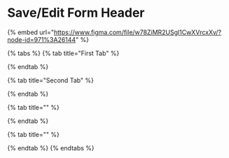 # Save/Edit Form Header

{% embed url="https://www.figma.com/file/w78ZiMR2USgl1CwXVrcxXv/?node-id=971%3A26144" %}

{% tabs %}
{% tab title="First Tab" %}

{% endtab %}

{% tab title="Second Tab" %}

{% endtab %}

{% tab title="" %}

{% endtab %}

{% tab title="" %}

{% endtab %}
{% endtabs %}


